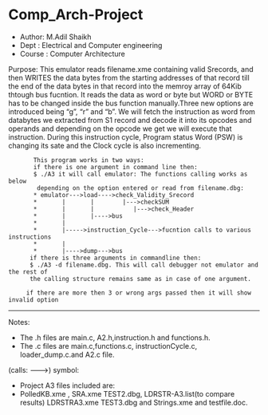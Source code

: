 # Comp_Arch-Project

 * Author: M.Adil Shaikh
 * Dept :  Electrical and Computer engineering
 * Course : Computer Architecture
  
  Purpose: This emulator reads filename.xme containing valid Srecords,
           and then WRITES the data bytes from the starting addresses of that 
           record till the end of the data bytes in that record into the memroy
           array of 64Kib thtough bus fucntion. It reads the data as word or byte but
           WORD or BYTE has to be changed inside the bus function manually.Three new 
           options are introduced being “g”, “r” and “b”. We will fetch the instruction
           as word from databytes we extracted from S1 record and decode it into its opcodes 
           and operands and depending on the opcode we get we will execute that instruction.
           During this instruction cycle, Program status Word (PSW) is changing its sate and the
           Clock cycle is also incrementing.
      
           This program works in two ways: 
           if there is one argument in command line then:
           $ ./A3 it will call emulator: The functions calling works as below
            depending on the option entered or read from filename.dbg:
           * emulator--->load---->check_Validity_Srecord
           *       |       |        |--->checkSUM 
           *       |       |           |--->check_Header
           *       |       |---->bus 
           *       |       
           *       |----->instruction_Cycle--->fucntion calls to various instructions                
           *       |
           *       |---->dump--->bus 
          if there is three arguments in commandline then:
          $ ./A3 -d filename.dbg. This will call debugger not emulator and the rest of
          the calling structure remains same as in case of one argument.
          
         if there are more then 3 or wrong args passed then it will show invalid option
           
   ----------------------------------------------------------------------------------------------
	 
  Notes:  
  * The .h files are main.c, A2.h,instruction.h and functions.h.
  * The .c files are main.c,functions.c, instructionCycle.c, loader_dump.c.and A2.c file.
 
  (calls: --->) symbol:
  * Project A3 files included are:
  * PolledKB.xme , SRA.xme TEST2.dbg, LDRSTR-A3.list(to compare results)
              LDRSTRA3.xme TEST3.dbg and Strings.xme and testfile.doc.
            
 
 
